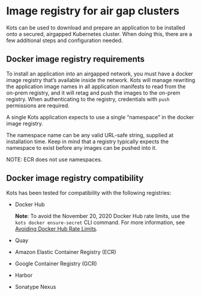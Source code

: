 # Image registry for air gap clusters

Kots can be used to download and prepare an application to be installed onto a secured, airgapped Kubernetes cluster.
When doing this, there are a few additional steps and configuration needed.

## Docker image registry requirements

To install an application into an airgapped network, you must have a docker image registry that’s available inside the network.
Kots will manage rewriting the application image names in all application manifests to read from the on-prem registry, and it will retag and push the images to the on-prem registry.
When authenticating to the registry, credentials with `push` permissions are required.

A single Kots application expects to use a single “namespace” in the docker image registry.

The namespace name can be any valid URL-safe string, supplied at installation time.
Keep in mind that a registry typically expects the namespace to exist before any images can be pushed into it.

NOTE: ECR does not use namespaces.

## Docker image registry compatibility

Kots has been tested for compatibility with the following registries:

- Docker Hub

  **Note**: To avoid the November 20, 2020 Docker Hub rate limits, use the `kots docker ensure-secret` CLI command. For more information, see [Avoiding Docker Hub Rate Limits](image-registry-rate-limits).
- Quay
- Amazon Elastic Container Registry (ECR)
- Google Container Registry (GCR)
- Harbor
- Sonatype Nexus
